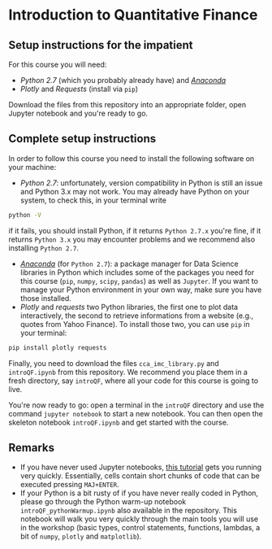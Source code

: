 # Introduction to Quantitative Finance

## Setup instructions for the impatient

For this course you will need:

* *Python 2.7* (which you probably already have) and [*Anaconda*](https://docs.continuum.io/anaconda/install)
* *Plotly* and *Requests* (install via `pip`)

Download the files from this repository into an appropriate folder, open Jupyter notebook and you're ready to go.

## Complete setup instructions

In order to follow this course you need to install the following software on
your machine:

* *Python 2.7*: unfortunately, version compatibility in Python is still an issue
and  Python 3.x may not work. You may already have Python on your system, to check this, in your terminal write

```bash
python -V
```

if it fails, you should install Python, if it returns `Python 2.7.x` you're fine, if it returns `Python 3.x` you may encounter problems and we recommend also installing `Python 2.7`.

* [*Anaconda*](https://docs.continuum.io/anaconda/install) (for `Python 2.7`):
a package manager for Data Science libraries in Python which includes some of the packages you need for
this course (`pip`, `numpy`, `scipy`, `pandas`) as well as `Jupyter`. If you want to manage your
Python environment in your own way, make sure you have those installed.
* *Plotly* and *requests* two Python libraries, the first one to plot data interactively, the second to retrieve informations from a website (e.g., quotes from Yahoo Finance). To install those two, you can use `pip` in your terminal:

```bash
pip install plotly requests
```

Finally, you need to download the files `cca_imc_library.py` and `introQF.ipynb` from this repository.
We recommend you place them in a fresh directory, say `introQF`, where all your code for this course is going to live.

You're now ready to go: open a terminal in the `introQF` directory and use the command `jupyter notebook` to start a new notebook. You can then open the skeleton notebook `introQF.ipynb` and get started with the course.

## Remarks

* If you have never used Jupyter notebooks, [this tutorial](http://jupyter.readthedocs.io/en/latest/running.html) gets you running very quickly. Essentially, cells contain short chunks of code that can be executed pressing `MAJ+ENTER`.
* If your Python is a bit rusty of if you have never really coded in Python, please go through the Python warm-up notebook `introQF_pythonWarmup.ipynb` also available in the repository. This notebook will walk you very quickly through the main tools you will use in the workshop (basic types, control statements, functions, lambdas, a bit of `numpy`, `plotly` and `matplotlib`).
